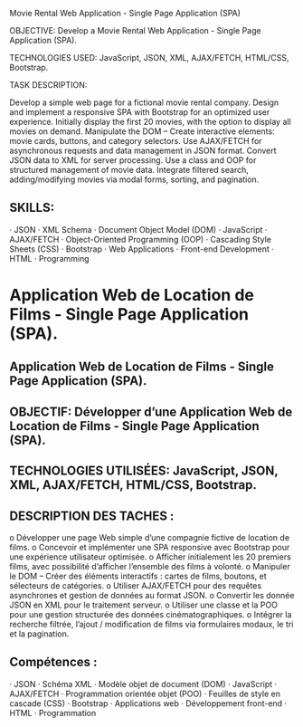 Movie Rental Web Application - Single Page Application (SPA)

OBJECTIVE: Develop a Movie Rental Web Application - Single Page Application (SPA).

TECHNOLOGIES USED: JavaScript, JSON, XML, AJAX/FETCH, HTML/CSS, Bootstrap.

TASK DESCRIPTION:

Develop a simple web page for a fictional movie rental company.
Design and implement a responsive SPA with Bootstrap for an optimized user experience.
Initially display the first 20 movies, with the option to display all movies on demand.
Manipulate the DOM – Create interactive elements: movie cards, buttons, and category selectors.
Use AJAX/FETCH for asynchronous requests and data management in JSON format.
Convert JSON data to XML for server processing.
Use a class and OOP for structured management of movie data.
Integrate filtered search, adding/modifying movies via modal forms, sorting, and pagination.

## SKILLS: 
· JSON · XML Schema · Document Object Model (DOM) · JavaScript · AJAX/FETCH · Object-Oriented Programming (OOP) 
· Cascading Style Sheets (CSS) · Bootstrap · Web Applications · Front-end Development · HTML · Programming





# Application Web de Location de Films - Single Page Application (SPA).
## Application Web de Location de Films - Single Page Application (SPA).
## OBJECTIF: Développer d’une Application Web de Location de Films - Single Page Application (SPA).
## TECHNOLOGIES UTILISÉES: JavaScript, JSON, XML, AJAX/FETCH, HTML/CSS, Bootstrap.
## DESCRIPTION DES TACHES : 
o Développer une page Web simple d’une compagnie fictive de location de films. 
o Concevoir et implémenter une SPA responsive avec Bootstrap pour une expérience utilisateur optimisée.
o Afficher initialement les 20 premiers films, avec possibilité d’afficher l’ensemble des films à volonté.
o Manipuler le DOM – Créer des éléments interactifs : cartes de films, boutons, et sélecteurs de catégories.
o Utiliser AJAX/FETCH pour des requêtes asynchrones et gestion de données au format JSON.
o Convertir les donnée JSON en XML pour le traitement serveur.
o Utiliser une classe et la POO pour une gestion structurée des données cinématographiques.
o Intégrer la recherche filtrée, l’ajout / modification de films via formulaires modaux, le tri et la pagination.

## Compétences :
· JSON · Schéma XML · Modèle objet de document (DOM) · JavaScript · AJAX/FETCH · Programmation orientée objet (POO) 
· Feuilles de style en cascade (CSS) · Bootstrap · Applications web · Développement front-end · HTML · Programmation
